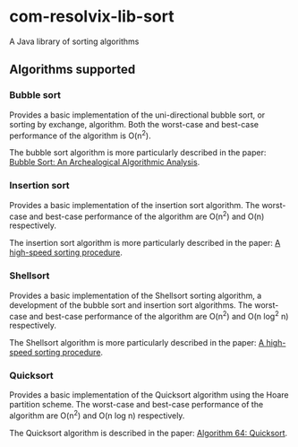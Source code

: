 # com-resolvix-lib-sort

A Java library of sorting algorithms

## Algorithms supported

### Bubble sort

Provides a basic implementation of the uni-directional bubble sort, or sorting
by exchange, algorithm. Both the worst-case and best-case performance of the
algorithm is O(n<sup>2</sup>).

The bubble sort algorithm is more particularly described in the paper: 
[Bubble Sort: An Archealogical Algorithmic Analysis](https://users.cs.duke.edu/~ola/bubble/bubble.pdf).

### Insertion sort

Provides a basic implementation of the insertion sort algorithm. The worst-case
and best-case performance of the algorithm are O(n<sup>2</sup>) and O(n)
respectively.

The insertion sort algorithm is more particularly described in the paper:
[A high-speed sorting procedure](https://dl.acm.org/doi/10.1145/366947.366957).

### Shellsort

Provides a basic implementation of the Shellsort sorting algorithm, a
development of the bubble sort and insertion sort algorithms. The worst-case
and best-case performance of the algorithm are O(n<sup>2</sup>) and
O(n log<sup>2</sup> n) respectively.

The Shellsort algorithm is more particularly described in the paper:
[A high-speed sorting procedure](https://dl.acm.org/doi/10.1145/368370.368387).

### Quicksort

Provides a basic implementation of the Quicksort algorithm using the Hoare
partition scheme. The worst-case and best-case performance of the algorithm
are O(n<sup>2</sup>) and O(n log n) respectively.

The Quicksort algorithm is described in the paper:
[Algorithm 64: Quicksort](https://dl.acm.org/doi/pdf/10.1145/366622.366644).


